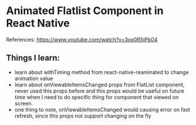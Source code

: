 # Animated Flatlist Component in React Native

References: https://www.youtube.com/watch?v=3ox0R5jPb04

## Things I learn:
- learn about withTiming method from react-native-reanimated to change animation value
- learn about onViewableItemsChanged props from FlatList component, never used this props before and this props would be useful on future time when I need to do specific thing for component that viewed on screen.
- one thing to note, onViewableItemsChanged would causing error on fast refresh, since this props not support changing on the fly